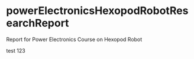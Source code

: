 # powerElectronicsHexopodRobotResearchReport
Report for Power Electronics Course on Hexopod Robot

test 123
